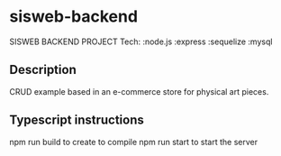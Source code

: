 # sisweb-backend 

SISWEB BACKEND PROJECT 
Tech: :node.js :express :sequelize :mysql

## Description

CRUD example based in an e-commerce store for physical art pieces.

## Typescript instructions

npm run build to create to compile
npm run start to start the server